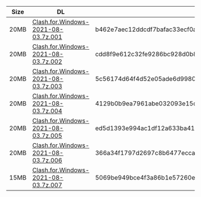 |    Size   |     DL  | sha512sum |
|  ---  |  ---  |  ---  |
| 20MB | [Clash.for.Windows-2021-08-03.7z.001](https://cdn.jsdelivr.net/gh/appleians/cfw_intel@main/Clash.for.Windows-2021-08-03.7z.001) | b462e7aec12ddcdf7bafac33ecf0acd6fa083f4b3d536f1566e5f7ea846f3deefcf331d3c172e312645ec35acfda53e6741e2cf9cbfeea3a8e4632c53e27d787 |
| 20MB | [Clash.for.Windows-2021-08-03.7z.002](https://cdn.jsdelivr.net/gh/appleians/cfw_intel@main/Clash.for.Windows-2021-08-03.7z.002) | cdd8f9e612c32fe9286bc928d0b83420ef221d7e5d863d3cb0065dca2bf8ede983429721457969aceb74bab5f23929920c31a8f1c996ff36887140c26e40207d |
| 20MB | [Clash.for.Windows-2021-08-03.7z.003](https://cdn.jsdelivr.net/gh/appleians/cfw_intel@main/Clash.for.Windows-2021-08-03.7z.003) | 5c56174d64f4d52e05ade6d99804c78b292848929e569c305580ffe229a0849aca4fb280c28f1cd0b93ba8b514880f086e37bfff54a764d64c20ecbcc16f2b75 |
| 20MB | [Clash.for.Windows-2021-08-03.7z.004](https://cdn.jsdelivr.net/gh/appleians/cfw_intel@main/Clash.for.Windows-2021-08-03.7z.004) | 4129b0b9ea7961abe032093e15d0758fca4c7b594b6814f836c364c4f555377f6e459fbadbbe5a829137c92fdddd747476a7e38b4067fef253ed22f699ce125b |
| 20MB | [Clash.for.Windows-2021-08-03.7z.005](https://cdn.jsdelivr.net/gh/appleians/cfw_intel@main/Clash.for.Windows-2021-08-03.7z.005) | ed5d1393e994ac1df12a633ba416899c84397b910e251173fdbc63dbd4e2488eff2e160fea5aa326ab3a86bef71914fe44cae2254d092c99a5a5613de19c9a0b |
| 20MB | [Clash.for.Windows-2021-08-03.7z.006](https://cdn.jsdelivr.net/gh/appleians/cfw_intel@main/Clash.for.Windows-2021-08-03.7z.006) | 366a34f1797d2697c8b6477eccab1f3ba158eec6be7c5d65c4919cf696df0ba5ea1454ddef6c3c7cdfb39f8f1af33621d144cb92bdc761f31674b255ac543b29 |
| 15MB | [Clash.for.Windows-2021-08-03.7z.007](https://cdn.jsdelivr.net/gh/appleians/cfw_intel@main/Clash.for.Windows-2021-08-03.7z.007) | 5069be949bce4f3a86b1e57260ee2e9adb227702ff8c42d962c9fc4c45f5ed40d860e3a8134c13a40c1698165857940816d7c309319d5307c4729210f77ebd55 |
